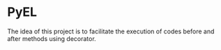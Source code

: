 # PyEL
The idea of this project is to facilitate the execution of codes before and after methods using decorator.
